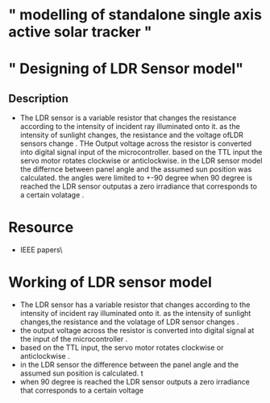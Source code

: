 # " modelling of standalone single axis active solar tracker "
# " Designing of LDR Sensor model"
## Description
* The LDR sensor is a variable resistor that changes the resistance according to the intensity of incident ray illuminated onto it. as the intensity of sunlight changes, the resistance and the voltage ofLDR sensors change . THe Output voltage across the resistor is converted into digital signal input of the microcontroller. based on the TTL input the servo motor rotates clockwise or anticlockwise. in the LDR sensor model the differnce between panel angle and the assumed sun position was calculated. the angles were limited to +-90 degree when 90 degree is reached the LDR sensor outputas a zero irradiance that corresponds to a certain volatage .
# Resource
* IEEE papers\
# Working of LDR sensor model
* The LDR sensor has a variable resistor that changes according to the intensity of incident ray illuminated onto it. as the intensity of sunlight changes,the resistance and the volatage of LDR sensor changes .
* the output voltage across the resistor is converted into digital signal at the input of the microcontroller .
* based on the TTL input, the servo motor rotates clockwise or anticlockwise  .
* in the LDR sensor the difference between the panel angle and the assumed sun position is calculated. t
* when 90 degree is reached the LDR sensor outputs a zero irradiance that corresponds to a certain voltage 
